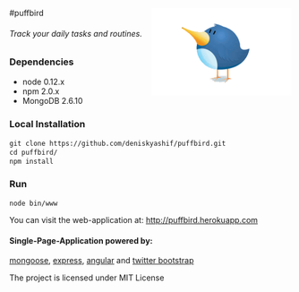 #puffbird
<img src="public/images/logo.gif" alt="Logo" align="right" width="250" />
###### Track your daily tasks and routines.

### Dependencies
* node 0.12.x  
* npm 2.0.x  
* MongoDB 2.6.10  

### Local Installation
```
git clone https://github.com/deniskyashif/puffbird.git  
cd puffbird/  
npm install
```

### Run
```
node bin/www  
```

You can visit the web-application at: http://puffbird.herokuapp.com

#### Single-Page-Application powered by:
[mongoose](http://mongoosejs.com/), [express](http://expressjs.com/), [angular](https://angularjs.org/) and [twitter bootstrap](http://getbootstrap.com/)

The project is licensed under MIT License
